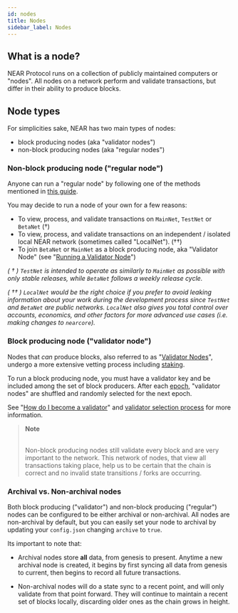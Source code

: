 ```yaml
---
id: nodes
title: Nodes
sidebar_label: Nodes
---
```


## What is a node?

NEAR Protocol runs on a collection of publicly maintained computers or "nodes". All nodes on a network perform and validate transactions, but differ in their ability to produce blocks.  

## Node types

For simplicities sake, NEAR has two main types of nodes: 
  - block producing nodes (aka "validator nodes")
  - non-block producing nodes (aka "regular nodes")

### Non-block producing node ("regular node")

Anyone can run a "regular node" by following one of the methods mentioned in [this guide](/docs/local-setup/running-a-node). 

You may decide to run a node of your own for a few reasons:

  - To view, process, and validate transactions on `MainNet`, `TestNet` or `BetaNet` (†)
  - To view, process, and validate transactions on an independent / isolated local NEAR network (sometimes called "LocalNet"). (††)
  - To join `BetaNet` or `MainNet` as a block producing node, aka "Validator Node" (see "[Running a Validator Node](/docs/validator/staking)")

  _( † ) `TestNet` is intended to operate as similarly to `MainNet`  as possible with only stable releases, while `BetaNet` follows a weekly release cycle._

_( †† ) `LocalNet` would be the right choice if you prefer to avoid leaking information about your work during the development process since `TestNet` and `BetaNet` are *public* networks. `LocalNet` also gives you total control over accounts, economics, and other factors for more advanced use cases (i.e. making changes to `nearcore`)._


### Block producing node ("validator node")

Nodes that _can_ produce blocks, also referred to as "[Validator Nodes](/docs/validator/staking-overview)", undergo a more extensive vetting process including [staking](/docs/validator/staking).

To run a block producing node, you must have a validator key and be included among the set of block producers. After each [epoch](/docs/concepts/epoch), "validator nodes" are shuffled and randomly selected for the next epoch. 

See "[How do I become a validator](/docs/validator/validator-faq#how-do-i-become-a-validator)" and [validator selection process](https://nomicon.io/Economics/README.html?validator-selection#validator-selection) for more information.

<blockquote class="warning">
<strong>Note</strong><br><br>

Non-block producing nodes still validate every block and are very important to the network. This network of nodes, that view all transactions taking place, help us to be certain that the chain is correct and no invalid state transitions / forks are occurring.

</blockquote>

### Archival vs. Non-archival nodes

Both block producing ("validator") and non-block producing ("regular") nodes can be configured to be either archival or non-archival. All nodes are non-archival by default, but you can easily set your node to archival by updating your `config.json` changing `archive` to `true`.

Its important to note that:

 - Archival nodes store <strong>all</strong> data, from genesis to present. Anytime a new archival node is created, it begins by first syncing all data from genesis to current, then begins to record all future transactions. 

 - Non-archival nodes will do a state sync to a recent point, and will only validate from that point forward. They will continue to maintain a recent set of blocks locally, discarding older ones as the chain grows in height.
